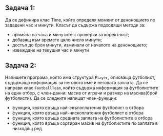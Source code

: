 ## **Задача 1:**

Да се дефинира клас Time, който определя момент от
денонощието по зададени час и минути. Класът да съдържа подходящи
методи за:

* промяна на часа и минутите с проверки за коректност;
* добавящ към времето цяло число минути;
* достъп до броя минути, изминали от началото на денонощието;
* извеждане на текущия час и минути

## **Задача 2:**

Напишете програма, която има структура `Player`, описваща футболист, съдържаща информация за неговото име и неговата заплата. Да се направи клас `FootballTeam`, който
съдържа информация за футболистите на един отбор, с член-данни: масив от играчи и размер на масива(брой футболисти). Да се следните напишат член-функции:
 
 * функция, която връща най-скъпоплатения футболист в отбора
 * функция, която връща най-нископлатения футболист в отбора
 * функция, която връща средната заплата на футболистите в отбора
 * функция, която връща сортиран масив на футболистите по заплата в низходящ ред
